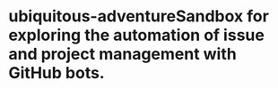 # ubiquitous-adventureSandbox for exploring the automation of issue and project management with GitHub bots.
